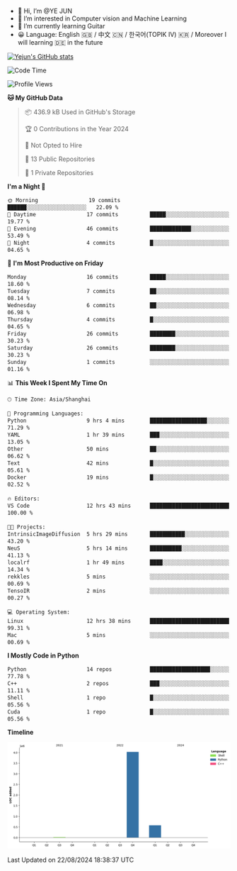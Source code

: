 - 👋 Hi, I’m @YE JUN
- 👀 I’m interested in Computer vision and Machine Learning
- 🌱 I’m currently learning Guitar
- 😀 Language: English 🇬🇧 / 中文 🇨🇳 / 한국어(TOPIK IV) 🇰🇷 / Moreover I will learning 🇩🇪 in the future


<!-- <img height="195px" src="https://github-readme-stats.vercel.app/api?username=yejun688&count_private=true&show_icons=true&hide_rank=true&title_color=0969da&bg_color=ffffff00&text_color=57606a&disable_animations=true"><img height="195px" src="https://github-readme-stats.vercel.app/api/top-langs?username=yejun688&layout=compact&title_color=0969da&bg_color=ffffff00&text_color=57606a"> -->

[![Yejun's GitHub stats](https://github-readme-stats.vercel.app/api?username=yejun688)](https://github.com/yejun688/github-readme-stats)

<!---
yejun688/yejun688 is a ✨ special ✨ repository because its `README.md` (this file) appears on your GitHub profile.
You can click the Preview link to take a look at your changes.
--->

<!--START_SECTION:waka-->
![Code Time](http://img.shields.io/badge/Code%20Time-230%20hrs%2059%20mins-blue)

![Profile Views](http://img.shields.io/badge/Profile%20Views-118-blue)

**🐱 My GitHub Data** 

> 📦 436.9 kB Used in GitHub's Storage 
 > 
> 🏆 0 Contributions in the Year 2024
 > 
> 🚫 Not Opted to Hire
 > 
> 📜 13 Public Repositories 
 > 
> 🔑 1 Private Repositories 
 > 
**I'm a Night 🦉** 

```text
🌞 Morning                19 commits          ██████░░░░░░░░░░░░░░░░░░░   22.09 % 
🌆 Daytime                17 commits          █████░░░░░░░░░░░░░░░░░░░░   19.77 % 
🌃 Evening                46 commits          █████████████░░░░░░░░░░░░   53.49 % 
🌙 Night                  4 commits           █░░░░░░░░░░░░░░░░░░░░░░░░   04.65 % 
```
📅 **I'm Most Productive on Friday** 

```text
Monday                   16 commits          █████░░░░░░░░░░░░░░░░░░░░   18.60 % 
Tuesday                  7 commits           ██░░░░░░░░░░░░░░░░░░░░░░░   08.14 % 
Wednesday                6 commits           ██░░░░░░░░░░░░░░░░░░░░░░░   06.98 % 
Thursday                 4 commits           █░░░░░░░░░░░░░░░░░░░░░░░░   04.65 % 
Friday                   26 commits          ████████░░░░░░░░░░░░░░░░░   30.23 % 
Saturday                 26 commits          ████████░░░░░░░░░░░░░░░░░   30.23 % 
Sunday                   1 commits           ░░░░░░░░░░░░░░░░░░░░░░░░░   01.16 % 
```


📊 **This Week I Spent My Time On** 

```text
🕑︎ Time Zone: Asia/Shanghai

💬 Programming Languages: 
Python                   9 hrs 4 mins        ██████████████████░░░░░░░   71.29 % 
YAML                     1 hr 39 mins        ███░░░░░░░░░░░░░░░░░░░░░░   13.05 % 
Other                    50 mins             ██░░░░░░░░░░░░░░░░░░░░░░░   06.62 % 
Text                     42 mins             █░░░░░░░░░░░░░░░░░░░░░░░░   05.61 % 
Docker                   19 mins             █░░░░░░░░░░░░░░░░░░░░░░░░   02.52 % 

🔥 Editors: 
VS Code                  12 hrs 43 mins      █████████████████████████   100.00 % 

🐱‍💻 Projects: 
IntrinsicImageDiffusion  5 hrs 29 mins       ███████████░░░░░░░░░░░░░░   43.20 % 
NeuS                     5 hrs 14 mins       ██████████░░░░░░░░░░░░░░░   41.13 % 
localrf                  1 hr 49 mins        ████░░░░░░░░░░░░░░░░░░░░░   14.34 % 
rekkles                  5 mins              ░░░░░░░░░░░░░░░░░░░░░░░░░   00.69 % 
TensoIR                  2 mins              ░░░░░░░░░░░░░░░░░░░░░░░░░   00.27 % 

💻 Operating System: 
Linux                    12 hrs 38 mins      █████████████████████████   99.31 % 
Mac                      5 mins              ░░░░░░░░░░░░░░░░░░░░░░░░░   00.69 % 
```

**I Mostly Code in Python** 

```text
Python                   14 repos            ███████████████████░░░░░░   77.78 % 
C++                      2 repos             ███░░░░░░░░░░░░░░░░░░░░░░   11.11 % 
Shell                    1 repo              █░░░░░░░░░░░░░░░░░░░░░░░░   05.56 % 
Cuda                     1 repo              █░░░░░░░░░░░░░░░░░░░░░░░░   05.56 % 
```



**Timeline**

![Lines of Code chart](https://raw.githubusercontent.com/yejun688/yejun688/main/assets/bar_graph.png)


 Last Updated on 22/08/2024 18:38:37 UTC
<!--END_SECTION:waka-->
